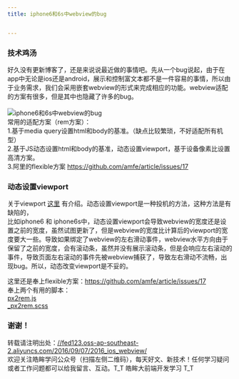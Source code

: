 ```yaml
---
title: iphone6和6s中webview的bug


---
```

  


### [][1]技术鸡汤

好久没有更新博客了，还是来说说最近做的事情吧。先从一个bug说起，由于在app中无论是ios还是android，展示和控制富文本都不是一件容易的事情，所以由于业务需求，我们会采用嵌套webview的形式来完成相应的功能。webview适配的方案有很多，但是其中也隐藏了许多的bug。  
<a></a>  
![iphone6和6s中webview的bug][2]  
常用的适配方案（rem方案）：  
1.基于media query设置html和body的基准。（缺点比较繁琐，不好适配所有机型）  
2.基于JS动态设置html和body的基准，动态设置viewport，基于设备像素比设置高清方案。  
3.阿里的flexible方案 <a href="https://github.com/amfe/article/issues/17" target="_blank" rel="external">https://github.com/amfe/article/issues/17</a>

### [][3]动态设置viewport

关于viewport <a href="https://www.cnblogs.com/2050/p/3877280.html" target="_blank" rel="external">这里</a> 有介绍。动态设置viewport是一种投机的方法，这种方法是有缺陷的，  
比如iphone6 和 iphone6s中，动态设置viewport会导致webview的宽度还是设置之前的宽度，虽然试图更新了，但是webview的宽度比计算后的viewport的宽度要大一些。导致如果绑定了webview的左右滑动事件，webview水平方向由于保留了之前的宽度，会有滚动条，虽然并没有展示滚动条，但是会响应左右滚动的事件，导致页面左右滚动的事件先被webview捕获了，导致左右滑动不流畅，出现bug。所以，动态改变viewport是不妥的。

这里还是奉上flexible方案：<a href="https://github.com/amfe/article/issues/17" target="_blank" rel="external">https://github.com/amfe/article/issues/17</a>  
奉上两个有用的脚本：  
<a href="//fed123.oss-ap-southeast-2.aliyuncs.com/res/px2rem.js" target="_blank" rel="external">px2rem.js</a>  
<a href="//fed123.oss-ap-southeast-2.aliyuncs.com/res/_px2rem.scss" target="_blank" rel="external">_px2rem.scss</a>

### [][4]谢谢！

转载请注明出处：<a href="//fed123.oss-ap-southeast-2.aliyuncs.com/2016/09/07/2016_ios_webview/" target="_blank" rel="external">//fed123.oss-ap-southeast-2.aliyuncs.com/2016/09/07/2016_ios_webview/</a>  
欢迎关注皓眸学问公众号（扫描左侧二维码），每天好文、新技术！任何学习疑问或者工作问题都可以给我留言、互动。T\_T 皓眸大前端开发学习 T\_T

 [1]: //fed123.oss-ap-southeast-2.aliyuncs.com/2016/09/07/2016_ios_webview/#技术鸡汤 "技术鸡汤"
 [2]: //fed123.oss-ap-southeast-2.aliyuncs.com/wp-content/uploads/2017/08/read-15.png
 [3]: //fed123.oss-ap-southeast-2.aliyuncs.com/2016/09/07/2016_ios_webview/#动态设置viewport "动态设置viewport"
 [4]: //fed123.oss-ap-southeast-2.aliyuncs.com/2016/09/07/2016_ios_webview/#谢谢！ "谢谢！"
